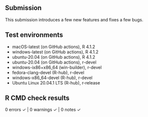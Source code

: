 ## Submission 

This submission introduces a few new features and fixes a few bugs.

## Test environments
* macOS-latest (on GitHub actions), R 4.1.2
* windows-latest (on GitHub actions), R 4.1.2
* ubuntu-20.04 (on GitHub actions), R 4.1.2
* ubuntu-20.04 (on GitHub actions), r-devel
* windows-ix86+x86_64 (win-builder), r-devel
* fedora-clang-devel (R-hub), r-devel
* windows-x86_64-devel (R-hub), r-devel
* Ubuntu Linux 20.04.1 LTS (R-hub), r-release

## R CMD check results

0 errors ✓ | 0 warnings ✓ | 0 notes ✓

